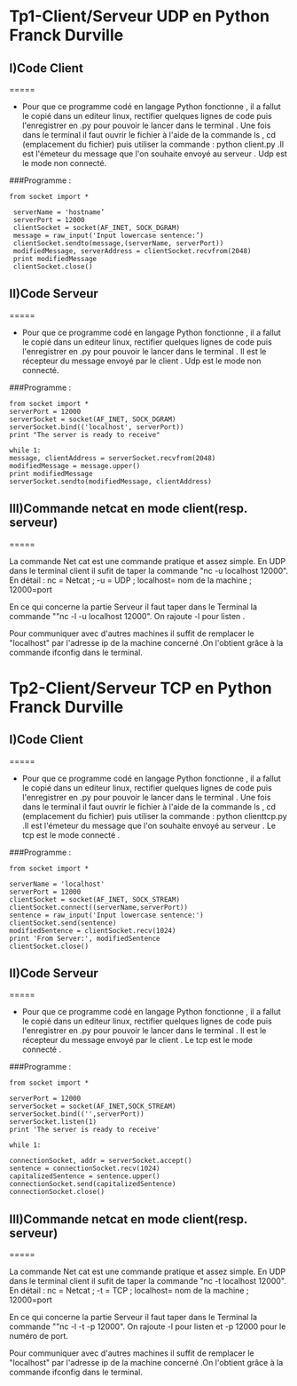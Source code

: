 # Tp1-Client/Serveur UDP en Python Franck Durville

## I)Code Client
=====
- Pour que ce programme codé en langage Python fonctionne , il a fallut le copié dans un editeur linux, rectifier quelques lignes de code puis l'enregistrer en .py pour pouvoir le lancer dans le terminal . Une fois dans le terminal il faut ouvrir  le fichier à l'aide de la commande ls , cd (emplacement du fichier) puis utiliser la commande : python client.py .Il est l'émeteur du message que l'on souhaite envoyé au serveur . Udp est le mode non connecté.



###Programme :

	from socket import *                                           
                                                                
	 serverName = 'hostname’  
	 serverPort = 12000                                             
	 clientSocket = socket(AF_INET, SOCK_DGRAM)                     
	 message = raw_input('Input lowercase sentence:’)               
	 clientSocket.sendto(message,(serverName, serverPort))          
	 modifiedMessage, serverAddress = clientSocket.recvfrom(2048)   
	 print modifiedMessage                                         
	 clientSocket.close()                                           


## II)Code Serveur
=====
- Pour que ce programme codé en langage Python fonctionne , il a fallut le copié dans un editeur linux, rectifier quelques lignes de code puis l'enregistrer en .py pour pouvoir le lancer dans le terminal . Il est le récepteur du message envoyé par le client . Udp est le mode non connecté.

###Programme :

	from socket import *
	serverPort = 12000
	serverSocket = socket(AF_INET, SOCK_DGRAM)
	serverSocket.bind(('localhost', serverPort))
	print "The server is ready to receive"

	while 1:
	message, clientAddress = serverSocket.recvfrom(2048)
	modifiedMessage = message.upper()
	print modifiedMessage 
	serverSocket.sendto(modifiedMessage, clientAddress)

## III)Commande netcat en mode client(resp. serveur)
=====

La commande Net cat est une commande pratique et assez simple. En UDP dans le terminal client il sufit de taper la commande
"nc -u localhost 12000".  En détail : nc = Netcat ; -u = UDP ; localhost= nom de la machine ; 12000=port

En ce qui concerne la partie Serveur il faut taper dans le Terminal la commande ""nc -l -u localhost 12000". On rajoute -l pour listen .

Pour communiquer avec d'autres machines il suffit de remplacer le "localhost" par l'adresse ip de la machine concerné .On l'obtient grâce à la commande ifconfig dans le terminal.










# Tp2-Client/Serveur TCP en Python Franck Durville

## I)Code Client
=====
- Pour que ce programme codé en langage Python fonctionne , il a fallut le copié dans un editeur linux, rectifier quelques lignes de code puis l'enregistrer en .py pour pouvoir le lancer dans le terminal . Une fois dans le terminal il faut ouvrir  le fichier à l'aide de la commande ls , cd (emplacement du fichier) puis utiliser la commande : python clienttcp.py .Il est l'émeteur du message que l'on souhaite envoyé au serveur . Le tcp est le mode connecté .



###Programme :

	from socket import *

	serverName = 'localhost'
	serverPort = 12000
	clientSocket = socket(AF_INET, SOCK_STREAM)
	clientSocket.connect((serverName,serverPort))
	sentence = raw_input('Input lowercase sentence:')
	clientSocket.send(sentence)
	modifiedSentence = clientSocket.recv(1024)
	print 'From Server:', modifiedSentence
	clientSocket.close()                       


## II)Code Serveur
=====
- Pour que ce programme codé en langage Python fonctionne , il a fallut le copié dans un editeur linux, rectifier quelques lignes de code puis l'enregistrer en .py pour pouvoir le lancer dans le terminal . Il est le récepteur du message envoyé par le client . Le tcp est le mode connecté .

###Programme :

	from socket import *

	serverPort = 12000
	serverSocket = socket(AF_INET,SOCK_STREAM)
	serverSocket.bind(('',serverPort))
	serverSocket.listen(1)
	print 'The server is ready to receive'

	while 1:

	connectionSocket, addr = serverSocket.accept()
	sentence = connectionSocket.recv(1024)
	capitalizedSentence = sentence.upper()
	connectionSocket.send(capitalizedSentence)
	connectionSocket.close()

## III)Commande netcat en mode client(resp. serveur)
=====

La commande Net cat est une commande pratique et assez simple. En UDP dans le terminal client il sufit de taper la commande
"nc -t localhost 12000".  En détail : nc = Netcat ; -t = TCP ; localhost= nom de la machine ; 12000=port

En ce qui concerne la partie Serveur il faut taper dans le Terminal la commande ""nc -l -t -p 12000". On rajoute -l pour listen et -p 12000 pour le numéro de port.

Pour communiquer avec d'autres machines il suffit de remplacer le "localhost" par l'adresse ip de la machine concerné .On l'obtient grâce à la commande ifconfig dans le terminal.


